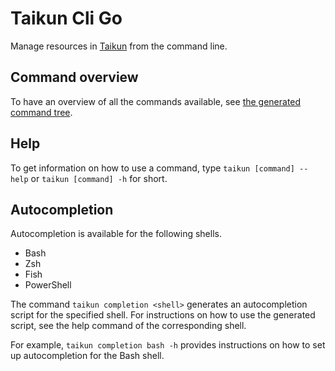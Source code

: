 # Taikun Cli Go
Manage resources in [Taikun](https://taikun.cloud) from the command line.

## Command overview
To have an overview of all the commands available, see [the generated command
tree](COMMAND_TREE.md).

## Help
To get information on how to use a command, type `taikun [command] --help` or
`taikun [command] -h` for short.

## Autocompletion
Autocompletion is available for the following shells.
- Bash
- Zsh
- Fish
- PowerShell

The command `taikun completion <shell>` generates an autocompletion script for
the specified shell. For instructions on how to use the generated script, see
the help command of the corresponding shell.

For example, `taikun completion bash -h` provides instructions on how to set up
autocompletion for the Bash shell.
